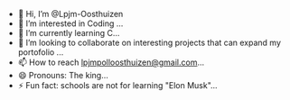 - 👋 Hi, I’m @Lpjm-Oosthuizen
- 👀 I’m interested in Coding ...
- 🌱 I’m currently learning C...
- 💞️ I’m looking to collaborate on interesting projects that can expand my portofolio ...
- 📫 How to reach lpjmpolloosthuizen@gmail.com...
- 😄 Pronouns: The king...
- ⚡ Fun fact: schools are not for learning "Elon Musk"...

<!---
Lpjm-Oosthuizen/Lpjm-Oosthuizen is a ✨ special ✨ repository because its `README.md` (this file) appears on your GitHub profile.
You can click the Preview link to take a look at your changes.
--->
